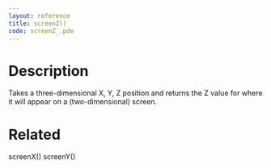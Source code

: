 ```yaml
---
layout: reference
title: screenZ()
code: screenZ_.pde
---
```


# Description

Takes a three-dimensional X, Y, Z position and returns the Z value for where it will appear on a (two-dimensional) screen.

# Related

screenX()
screenY()
